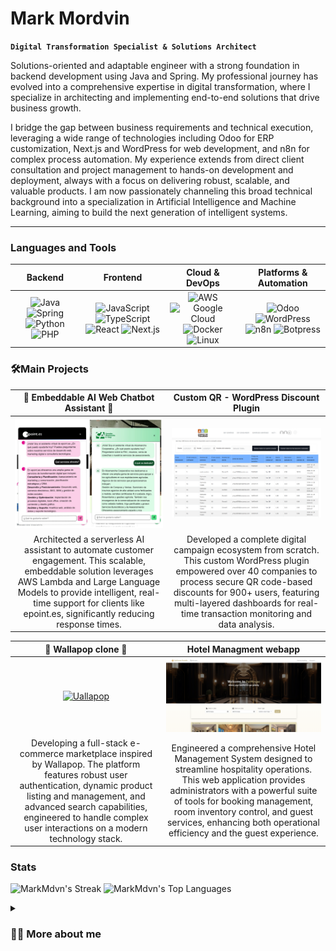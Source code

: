 # Mark Mordvin

**`Digital Transformation Specialist & Solutions Architect`**

Solutions-oriented and adaptable engineer with a strong foundation in backend development using Java and Spring. My professional journey has evolved into a comprehensive expertise in digital transformation, where I specialize in architecting and implementing end-to-end solutions that drive business growth. 
   
I bridge the gap between business requirements and technical execution, leveraging a wide range of technologies including Odoo for ERP customization, Next.js and WordPress for web development, and n8n for complex process automation. My experience extends from direct client consultation and project management to hands-on development and deployment, always with a focus on delivering robust, scalable, and valuable products. I am now passionately channeling this broad technical background into a specialization in Artificial Intelligence and Machine Learning, aiming to build the next generation of intelligent systems.

---

### Languages and Tools

| Backend | Frontend | Cloud & DevOps | Platforms & Automation |
| :---: | :---: | :---: | :---: |
| <img src="https://cdn.jsdelivr.net/gh/devicons/devicon/icons/java/java-original.svg" alt="Java" width="35" height="35"/> <img src="https://cdn.jsdelivr.net/gh/devicons/devicon/icons/spring/spring-original.svg" alt="Spring" width="35" height="35"/> <img src="https://cdn.jsdelivr.net/gh/devicons/devicon/icons/python/python-original.svg" alt="Python" width="35" height="35"/> <img src="https://upload.wikimedia.org/wikipedia/commons/2/27/PHP-logo.svg" alt="PHP" width="35" height="35"/> | <img src="https://cdn.jsdelivr.net/gh/devicons/devicon/icons/javascript/javascript-original.svg" alt="JavaScript" width="35" height="35"/> <img src="https://cdn.jsdelivr.net/gh/devicons/devicon/icons/typescript/typescript-original.svg" alt="TypeScript" width="35" height="35"/> <img src="https://cdn.jsdelivr.net/gh/devicons/devicon/icons/react/react-original.svg" alt="React" width="35" height="35"/> <img src="https://cdn.jsdelivr.net/gh/devicons/devicon/icons/nextjs/nextjs-original.svg" alt="Next.js" width="35" height="35"/> | <img src="https://cdn.jsdelivr.net/gh/devicons/devicon/icons/amazonwebservices/amazonwebservices-original-wordmark.svg" alt="AWS" width="35" height="35"/> <img src="https://cdn.jsdelivr.net/gh/devicons/devicon/icons/googlecloud/googlecloud-original.svg" alt="Google Cloud" width="35" height="35"/> <img src="https://cdn.jsdelivr.net/gh/devicons/devicon/icons/docker/docker-original.svg" alt="Docker" width="35" height="35"/> <img src="https://cdn.jsdelivr.net/gh/devicons/devicon/icons/linux/linux-original.svg" alt="Linux" width="35" height="35"/> | <img src="https://cdn.simpleicons.org/odoo/7C7BAD" alt="Odoo" width="35" height="35"/> <img src="https://cdn.jsdelivr.net/gh/devicons/devicon/icons/wordpress/wordpress-plain.svg" alt="WordPress" width="35" height="35"/> <img src="https://cdn.simpleicons.org/n8n/1A82FF" alt="n8n" width="35" height="35"/> <img src="https://cdn.brandfetch.io/idxH5IeWYH/w/400/h/400/theme/dark/icon.jpeg?c=1bxid64Mup7aczewSAYMX&t=1751166543527" alt="Botpress" width="35" height="35"/> |

### 🛠Main Projects

| 👑 Embeddable AI Web Chatbot Assistant 👑 | Custom QR - WordPress Discount Plugin |
| :---: | :---: |
| <div align="center"><a href="https://github.com/MarkMdvn/aws-web-chatbot"><img src="https://github.com/MarkMdvn/aws-web-chatbot/blob/main/docs/assets/3-both-cases.jpg" alt="Web AI Assistant" width="400px"></a></div> | <div align="center"><a href="https://github.com/MarkMdvn/qr-discount-wp"><img src="https://github.com/MarkMdvn/qr-discount-wp/blob/main/public/github-readme-images/2-transacciones-realizadas.png" alt="Custom QR" width="400px"></a></div> |
| <div align="center">Architected a serverless AI assistant to automate customer engagement. This scalable, embeddable solution leverages AWS Lambda and Large Language Models to provide intelligent, real-time support for clients like epoint.es, significantly reducing response times.</div> | <div align="center">Developed a complete digital campaign ecosystem from scratch. This custom WordPress plugin empowered over 40 companies to process secure QR code-based discounts for 900+ users, featuring multi-layered dashboards for real-time transaction monitoring and data analysis.</div> |

| 👑 Wallapop clone 👑 | Hotel Managment webapp |
| :---: | :---: |
| <div align="center"><a href="https://github.com/MarkMdvn/uallapop"><img src="https://github.com/MarkMdvn/uallapop/blob/main/WallapopClient/public/github-images/main-img.png" alt="Uallapop" width="400px"></a></div> | <div align="center"><a href="https://github.com/MarkMdvn/FarHouse"><img src="https://github.com/MarkMdvn/FarHouse/blob/main/Hotel-Project-Frontend/public/readme-images/1-Main-Homepage.png" alt="FarHouse" width="400px"></a></div> |
| <div align="center">Developing a full-stack e-commerce marketplace inspired by Wallapop. The platform features robust user authentication, dynamic product listing and management, and advanced search capabilities, engineered to handle complex user interactions on a modern technology stack.</div> | <div align="center">Engineered a comprehensive Hotel Management System designed to streamline hospitality operations. This web application provides administrators with a powerful suite of tools for booking management, room inventory control, and guest services, enhancing both operational efficiency and the guest experience.</div> |

### Stats
![MarkMdvn's Streak](https://github-readme-streak-stats.herokuapp.com/?user=MarkMdvn&theme=nightowl&hide_border=true)
![MarkMdvn's Top Languages](https://github-readme-stats.vercel.app/api/top-langs/?username=MarkMdvn&theme=nightowl&show_icons=true&hide_border=true&layout=compact)

<details>
 <summary><h3>👨‍💻 More about me </h3></summary>
   
My career has been defined by a "trial-by-fire" philosophy, where I've consistently embraced complex challenges and rapidly mastered the necessary technologies to deliver results. This has given me a unique, full-spectrum view of how technology can transform a business from the ground up.

### Core Competencies

I'm comfortable working across the entire stack and lifecycle of a project. My key skills include:

* **🚀 ERP & Business Process Automation:** Implementing and customizing Odoo to fit precise business workflows, integrating CRM systems, and building complex automation sequences with tools like n8n and Botpress.
* **💻 Full-Stack Development:**
    * **Backend:** Proficient in Java (Spring), with growing expertise in Python for AI/ML applications.
    * **Frontend & CMS:** Building dynamic web applications with Next.js (React) and developing/customizing feature-rich websites on WordPress, including custom plugin development.
    * **AI & Chatbots:** Practical experience in developing AI-powered chatbots, including implementing RAG (Retrieval-Augmented Generation) models for custom knowledge bases.
* **🔧 Infrastructure & DevOps:** Managing Linux environments, version control with Git, and handling the full scope of server configuration, hosting, domains, and deployment (SSH, FTP).

### My Philosophy

* **Problem-First Approach:** I don't just build features; I solve problems. I excel at understanding the core business need before writing a single line of code.
* **Pragmatism and Ownership:** I take full ownership of my projects, from the initial client call to the final deployment. I am a self-directed learner who thrives on figuring out complex systems independently.
* **Building Bridges:** I enjoy being the connection point between stakeholders and technology, translating technical possibilities into business value and client requirements into functional code.

#### 🌱 What I'm Learning Now

To future-proof my skills and follow my passion, I am dedicating my learning time to specializing in AI/ML. My current goals are:

* Deepening my proficiency in **Python** and its core data science libraries (Pandas, NumPy, Scikit-learn).
* Mastering cloud-based machine learning pipelines, with a focus on **AWS**.
* Achieving the **AWS Certified Solutions Architect - Associate** and **AWS Certified Machine Learning – Specialty** certifications.
